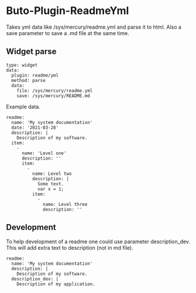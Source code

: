 # Buto-Plugin-ReadmeYml

Takes yml data like /sys/mercury/readme.yml and parse it to html.
Also a save parameter to save a .md file at the same time.


## Widget parse
```
type: widget
data:
  plugin: readme/yml
  method: parse
  data:
    file: /sys/mercury/readme.yml
    save: /sys/mercury/README.md
```

Example data.
```
readme:
  name: 'My system documentation'
  date: '2021-03-28'
  description: |
    Description of my software.
  item:
    -
      name: 'Level one'
      description: ''
      item:
        -
          name: Level two
          description: |
            Some text.
            var x = 1;
          item:
            -
              name: Level three
              description: ''
```

## Development
To help development of a readme one could use parameter description_dev.
This will add extra text to description (not in md file).
```
readme:
  name: 'My system documentation'
  description: |
    Description of my software.
  description_dev: |
    Description of my application.
```
